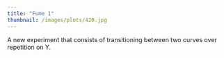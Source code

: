 ```yaml
---
title: "Fume 1"
thumbnail: /images/plots/420.jpg
---
```


A new experiment that consists of transitioning between two curves over repetition on Y.